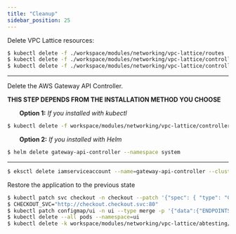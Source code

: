 ```yaml
---
title: "Cleanup"
sidebar_position: 25
---
```


Delete VPC Lattice resources:

```bash
$ kubectl delete -f ./workspace/modules/networking/vpc-lattice/routes
$ kubectl delete -f ./workspace/modules/networking/vpc-lattice/controller/eks-workshop-gw.yaml 
$ kubectl delete -f ./workspace/modules/networking/vpc-lattice/controller/gatewayclass.yaml 
```
---
Delete the AWS Gateway API Controller. 

**THIS STEP DEPENDS FROM THE INSTALLATION METHOD YOU CHOOSE**

&nbsp;&nbsp;&nbsp;&nbsp;&nbsp;&nbsp; **Option 1:** *If you installed with kubectl*

```bash
$ kubectl delete -f workspace/modules/networking/vpc-lattice/controller/deploy-resources.yaml
```
&nbsp;&nbsp;&nbsp;&nbsp;&nbsp;&nbsp; **Option 2:** *If you installed with Helm*
```bash
$ helm delete gateway-api-controller --namespace system
```
---

```bash
$ eksctl delete iamserviceaccount --name=gateway-api-controller --cluster=${EKS_CLUSTER_NAME} --region ${AWS_DEFAULT_REGION} --namespace=system
```
Restore the application to the previous state
```bash
$ kubectl patch svc checkout -n checkout --patch '{"spec": { "type": "ClusterIP", "ports": [ { "name": "http", "port": 80, "protocol": "TCP", "targetPort": "http" } ] } }'
$ CHECKOUT_SVC="http://checkout.checkout.svc:80"
$ kubectl patch configmap/ui -n ui --type merge -p '{"data":{"ENDPOINTS_CHECKOUT": "'${CHECKOUT_SVC}'"}}'
$ kubectl delete --all pods --namespace=ui
$ kubectl delete -k workspace/modules/networking/vpc-lattice/abtesting/
```